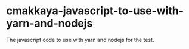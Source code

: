 # cmakkaya-javascript-to-use-with-yarn-and-nodejs
The javascript code to use with yarn and nodejs for the test.
